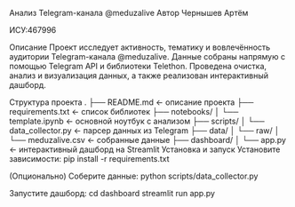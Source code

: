 Анализ Telegram-канала @meduzalive
Автор
Чернышев Артём

ИСУ:467996

Описание
Проект исследует активность, тематику и вовлечённость аудитории Telegram-канала @meduzalive. Данные собраны напрямую с помощью Telegram API и библиотеки Telethon. Проведена очистка, анализ и визуализация данных, а также реализован интерактивный дашборд.

Структура проекта
.
├── README.md              <- описание проекта
├── requirements.txt       <- список библиотек
├── notebooks/
│   └── template.ipynb     <- основной ноутбук с анализом
├── scripts/
│   └── data_collector.py  <- парсер данных из Telegram
├── data/
│   └── raw/
│       └── meduzalive.csv <- собранные данные
├── dashboard/
│   └── app.py             <- интерактивный дашборд на Streamlit
Установка и запуск
Установите зависимости: pip install -r requirements.txt

(Опционально) Соберите данные: python scripts/data_collector.py

Запустите дашборд: cd dashboard streamlit run app.py
